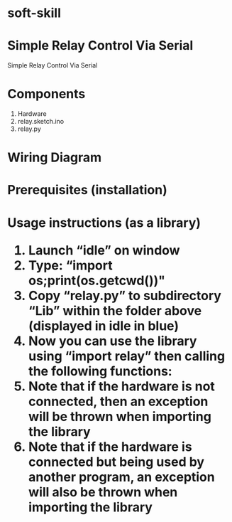 # soft-skill

<h1>Simple Relay Control Via Serial</h1>
Simple Relay Control Via Serial

<h1>Components</h1>
<ol>
<li>Hardware</li>
<li>relay.sketch.ino</li>
<li>relay.py</li>
</ol>

<h1>Wiring Diagram</h1>

<h1>Prerequisites (installation)<h1>
  
<p>Usage instructions (as a library)</p>

<ol>
<li>Launch “idle” on window</li>
<li>Type: “import os;print(os.getcwd())"</li>
<li>Copy “relay.py” to subdirectory “Lib” within the folder above (displayed in idle in blue)</li>
<li>Now you can use the library using “import relay” then calling the following functions:</li>
<li>Note that if the hardware is not connected, then an exception will be thrown when importing the library</li>
<li>Note that if the hardware is connected but being used by another program, an exception will also be thrown when importing the library</li>

</ol>
